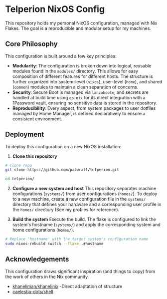 # Telperion NixOS Config

This repository holds my personal NixOS configuration, managed with Nix Flakes.
The goal is a reproducible and modular setup for my machines.

## Core Philosophy

This configuration is built around a few key principles:

* **Modularity**: The configuration is broken down into logical, reusable
modules found in the `modules/` directory. This allows for easy composition of different
features for different hosts. The structure is further organized into
system-level (`nixos`), user-level (`home`), and shared (`common`) modules to maintain
a clean separation of concerns.
* **Security**: Secure Boot is managed via `lanzaboote`, and secrets are handled
at build time using `op-nix` for its direct integration with a 1Password vault,
ensuring no sensitive data is stored in the repository.
* **Reproducibility**:  Every aspect, from system packages to user dotfiles
managed by Home Manager, is defined declaratively to ensure a consistent environment.

## Deployment

To deploy this configuration on a new NixOS installation:

1. **Clone this repository**

```bash
# Clone repo
git clone https://github.com/patwrall/telperion.git

cd telperion/
```

2. **Configure a new system and host**
This repository separates machine configurations (`systems/`) from user
configurations (`homes/`). To deploy to a new machine, create a new
configuration file in the `systems/` directory that defines your hardware and
a corresponding user profile in the `homes/` directory (See my profiles for reference).

3. **Build the system**
Execute the build. The flake is configured to link the system's hostname
(`systems/`) and apply the corresponding system and home configurations (`homes/`).

```bash
# Replace 'hostname' with the target system's configuration name
sudo nixos-rebuild switch --flake .#hostname
```

## Acknowledgements

This configuration draws significant inspiration (and things to copy) from the
work of others in the Nix community.

* [khaneliman/khanelinix](https://github.com/khaneliman/khanelinix) -Direct
adaptation of structure
* [caelestia-dots/shell](https://github.com/caelestia-dots/shell)
